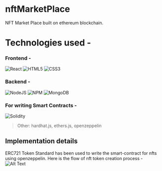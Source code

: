 # nftMarketPlace
NFT Market Place built on ethereum blockchain.

# Technologies used - 
### Frontend - 
![React](https://img.shields.io/badge/react-%2320232a.svg?style=for-the-badge&logo=react&logoColor=%2361DAFB)
![HTML5](https://img.shields.io/badge/html5-%23E34F26.svg?style=for-the-badge&logo=html5&logoColor=white)
![CSS3](https://img.shields.io/badge/css3-%231572B6.svg?style=for-the-badge&logo=css3&logoColor=white)

### Backend - 
![NodeJS](https://img.shields.io/badge/node.js-6DA55F?style=for-the-badge&logo=node.js&logoColor=white)
![NPM](https://img.shields.io/badge/NPM-%23000000.svg?style=for-the-badge&logo=npm&logoColor=white)
![MongoDB](https://img.shields.io/badge/MongoDB-%234ea94b.svg?style=for-the-badge&logo=mongodb&logoColor=white)

### For writing Smart Contracts - 
![Solidity](https://img.shields.io/badge/Solidity-%23363636.svg?style=for-the-badge&logo=solidity&logoColor=white)

> Other: hardhat.js, ethers.js, openzeppelin


## Implementation details

ERC721 Token Standard has been used to write the smart-contract for nfts using openzeppelin.
Here is the flow of nft token creation process - 
![Alt Text](nftMarketPlace/pics/flow.png)
